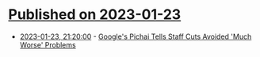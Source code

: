 # [Published on 2023-01-23](index.md)

* [2023-01-23, 21:20:00](https://tech.slashdot.org/story/23/01/23/2041227/googles-pichai-tells-staff-cuts-avoided-much-worse-problems?utm_source=rss1.0mainlinkanon&utm_medium=feed) - [Google's Pichai Tells Staff Cuts Avoided 'Much Worse' Problems](https://tech.slashdot.org/story/23/01/23/2041227/googles-pichai-tells-staff-cuts-avoided-much-worse-problems?utm_source=rss1.0mainlinkanon&utm_medium=feed)
